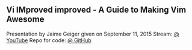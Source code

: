 Vi IMproved improved - A Guide to Making Vim Awesome
----------------------------------------------------
Presentation by Jaime Geiger given on September 11, 2015
Stream: [@ YouTube](https://youtu.be/levGBZDwzuw?t=3246)
Repo for code: [@ GitHub](https://github.com/jgeigerm/vim-basic)
